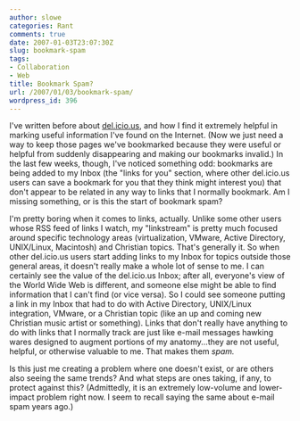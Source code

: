 ```yaml
---
author: slowe
categories: Rant
comments: true
date: 2007-01-03T23:07:30Z
slug: bookmark-spam
tags:
- Collaboration
- Web
title: Bookmark Spam?
url: /2007/01/03/bookmark-spam/
wordpress_id: 396
---
```


I've written before about [del.icio.us](http://del.icio.us/), and how I find it extremely helpful in marking useful information I've found on the Internet. (Now we just need a way to keep those pages we've bookmarked because they were useful or helpful from suddenly disappearing and making our bookmarks invalid.) In the last few weeks, though, I've noticed something odd: bookmarks are being added to my Inbox (the "links for you" section, where other del.icio.us users can save a bookmark for you that they think might interest you) that don't appear to be related in any way to links that I normally bookmark. Am I missing something, or is this the start of bookmark spam?

I'm pretty boring when it comes to links, actually. Unlike some other users whose RSS feed of links I watch, my "linkstream" is pretty much focused around specific technology areas (virtualization, VMware, Active Directory, UNIX/Linux, Macintosh) and Christian topics. That's generally it. So when other del.icio.us users start adding links to my Inbox for topics outside those general areas, it doesn't really make a whole lot of sense to me. I can certainly see the value of the del.icio.us Inbox; after all, everyone's view of the World Wide Web is different, and someone else might be able to find information that I can't find (or vice versa). So I could see someone putting a link in my Inbox that had to do with Active Directory, UNIX/Linux integration, VMware, or a Christian topic (like an up and coming new Christian music artist or something). Links that don't really have anything to do with links that I normally track are just like e-mail messages hawking wares designed to augment portions of my anatomy...they are not useful, helpful, or otherwise valuable to me. That makes them _spam._

Is this just me creating a problem where one doesn't exist, or are others also seeing the same trends? And what steps are ones taking, if any, to protect against this? (Admittedly, it is an extremely low-volume and lower-impact problem right now. I seem to recall saying the same about e-mail spam years ago.)
